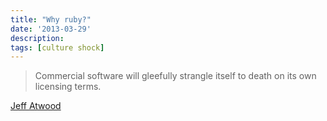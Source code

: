 ```yaml
---
title: "Why ruby?"
date: '2013-03-29'
description:
tags: [culture shock]
---
```


> Commercial software will gleefully strangle itself to death on its own licensing terms.

[Jeff Atwood](http://www.codinghorror.com/blog/2013/03/why-ruby.html)
